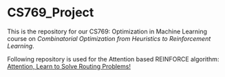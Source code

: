 # CS769_Project

This is the repository for our CS769: Optimization in Machine Learning course on _Combinatorial Optimization from Heuristics to Reinforcement Learning_. 

Following repository is used for the Attention based REINFORCE algorithm: 
[Attention, Learn to Solve Routing Problems!](https://github.com/wouterkool/attention-learn-to-route)
